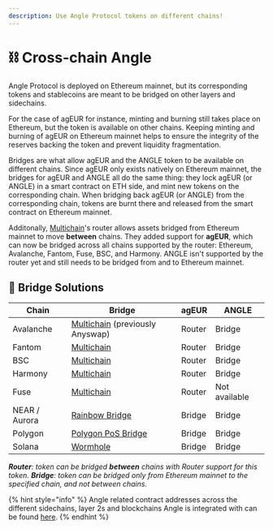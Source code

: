 ```yaml
---
description: Use Angle Protocol tokens on different chains!
---
```


# ⛓ Cross-chain Angle

Angle Protocol is deployed on Ethereum mainnet, but its corresponding tokens and stablecoins are meant to be bridged on other layers and sidechains.

For the case of agEUR for instance, minting and burning still takes place on Ethereum, but the token is available on other chains. Keeping minting and burning of agEUR on Ethereum mainnet helps to ensure the integrity of the reserves backing the token and prevent liquidity fragmentation.

Bridges are what allow agEUR and the ANGLE token to be available on different chains. Since agEUR only exists natively on Ethereum mainnet, the bridges for agEUR and ANGLE all do the same thing: they lock agEUR (or ANGLE) in a smart contract on ETH side, and mint new tokens on the corresponding chain. When bridging back agEUR (or ANGLE) from the corresponding chain, tokens are burnt there and released from the smart contract on Ethereum mainnet.

Additonally, [Multichain](https://multichain.org)'s router allows assets bridged from Ethereum mainnet to move **between** chains. They added support for **agEUR**, which can now be bridged across all chains supported by the router: Ethereum, Avalanche, Fantom, Fuse, BSC, and Harmony. ANGLE isn't supported by the router yet and still needs to be bridged from and to Ethereum mainnet.

## 🌉 Bridge Solutions

| Chain         | Bridge                                                                 | agEUR  | ANGLE         |
| ------------- | ---------------------------------------------------------------------- | ------ | ------------- |
| Avalanche     | [Multichain](https://app.multichain.org/#/router) (previously Anyswap) | Router | Bridge        |
| Fantom        | [Multichain](https://app.multichain.org/#/router)                      | Router | Bridge        |
| BSC           | [Multichain](https://app.multichain.org/#/router)                      | Router | Bridge        |
| Harmony       | [Multichain](https://app.multichain.org/#/router)                      | Router | Bridge        |
| Fuse          | [Multichain](https://app.multichain.org/#/router)                      | Router | Not available |
| NEAR / Aurora | [Rainbow Bridge](https://rainbowbridge.app/transfer)                   | Bridge | Bridge        |
| Polygon       | [Polygon PoS Bridge](https://wallet.polygon.technology/bridge/)        | Bridge | Bridge        |
| Solana        | [Wormhole](https://wormholebridge.com/#/transfer)                      | Bridge | Bridge        |

_**Router**: token can be bridged **between** chains with Router support for this token.
**Bridge**: token can be bridged only from Ethereum mainnet to the specified chain, and not between chains._

{% hint style="info" %}
Angle related contract addresses across the different sidechains, layer 2s and blockchains Angle is integrated with can be found [here](https://developers.angle.money/protocol-overview/smart-contracts/sidechains-layer2s-contracts).
{% endhint %}
